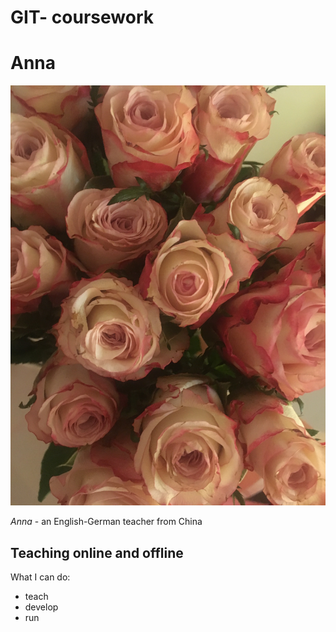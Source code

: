 # GIT- coursework
# Anna

![flowers](https://github.com/gadfly43/GIT-Coursework/blob/master/img:/112.JPG)

*Anna* - an English-German teacher from China
## Teaching online and offline

What I can do:
* teach
* develop
* run

